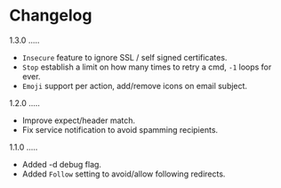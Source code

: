 Changelog
=========

1.3.0
.....
* ``Insecure`` feature to ignore SSL / self signed certificates.
* ``Stop`` establish a limit on how many times to retry a cmd, ``-1`` loops for ever.
* ``Emoji`` support per action, add/remove icons on email subject.

1.2.0
.....
* Improve expect/header match.
* Fix service notification to avoid spamming recipients.

1.1.0
.....
* Added -d debug flag.
* Added ``Follow`` setting to avoid/allow following redirects.
